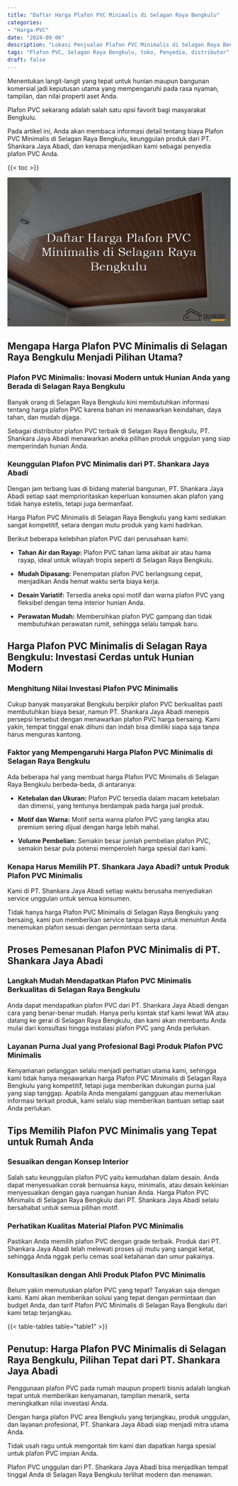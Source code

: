 ```yaml
---
title: "Daftar Harga Plafon PVC Minimalis di Selagan Raya Bengkulu"
categories: 
- "Harga-PVC"
date: "2024-09-06"
description: "Lokasi Penjualan Plafon PVC Minimalis di Selagan Raya Bengkulu bagi rumah, kantor, serta ritel. Panel unggulan, variasi motif, pilihan warna modern, dengan servis instalasi oleh tenaga ahli profesional serta kepastian resmi!|Jasa penjualan Plafon PVC Minimalis di Selagan Raya Bengkulu untuk keperluan rumah, perkantoran, atau ritel, dengan material terbaik dan penempatan oleh tenaga ahli berpengalaman dan garansi resmi.|Pilihan Plafon PVC Minimalis di Selagan Raya Bengkulu yang terbukti untuk hunian, office, serta toko, dengan material unggulan dan instalasi ditangani oleh tenaga ahli profesional dan jaminan resmi.|Penyediaan Plafon PVC Minimalis di Selagan Raya Bengkulu bagi tempat tinggal, perkantoran, dan toko, dengan produk berkualitas dan instalasi ditangani oleh teknisi ahli, disertai beserta jaminan resmi.}"
tags: "Plafon PVC, Selagan Raya Bengkulu, toko, Penyedia, distributor"
draft: false
---
```


Menentukan langit-langit yang tepat untuk hunian maupun bangunan komersial jadi keputusan utama yang mempengaruhi pada rasa nyaman, tampilan, dan nilai properti aset Anda.

Plafon PVC sekarang adalah salah satu opsi favorit bagi masyarakat Bengkulu.

Pada artikel ini, Anda akan membaca informasi detail tentang biaya Plafon PVC Minimalis di Selagan Raya Bengkulu, keunggulan produk dari PT. Shankara Jaya Abadi, dan kenapa menjadikan kami sebagai penyedia plafon PVC Anda.

{{< toc >}}

![Daftar Harga Plafon PVC Minimalis di Selagan Raya Bengkulu](/images/Harga-PVC/Daftar-Harga-Plafon-PVC-Minimalis-di-Selagan-Raya-Bengkulu.png)


## Mengapa Harga Plafon PVC Minimalis di Selagan Raya Bengkulu Menjadi Pilihan Utama?

### Plafon PVC Minimalis: Inovasi Modern untuk Hunian Anda yang Berada di Selagan Raya Bengkulu

Banyak orang di Selagan Raya Bengkulu kini membutuhkan informasi tentang harga plafon PVC karena bahan ini menawarkan keindahan, daya tahan, dan mudah dijaga.

Sebagai distributor plafon PVC terbaik di Selagan Raya Bengkulu, PT. Shankara Jaya Abadi menawarkan aneka pilihan produk unggulan yang siap memperindah hunian Anda.

### Keunggulan Plafon PVC Minimalis dari PT. Shankara Jaya Abadi

Dengan jam terbang luas di bidang material bangunan, PT. Shankara Jaya Abadi setiap saat memprioritaskan keperluan konsumen akan plafon yang tidak hanya estetis, tetapi juga bermanfaat.

Harga Plafon PVC Minimalis di Selagan Raya Bengkulu yang kami sediakan sangat kompetitif, setara dengan mutu produk yang kami hadirkan.

Berikut beberapa kelebihan plafon PVC dari perusahaan kami:

- **Tahan Air dan Rayap:** Plafon PVC tahan lama akibat air atau hama rayap, ideal untuk wilayah tropis seperti di Selagan Raya Bengkulu.

- **Mudah Dipasang:** Penempatan plafon PVC berlangsung cepat, menjadikan Anda hemat waktu serta biaya kerja.

- **Desain Variatif:** Tersedia aneka opsi motif dan warna plafon PVC yang fleksibel dengan tema interior hunian Anda.

- **Perawatan Mudah:** Membersihkan plafon PVC gampang dan tidak membutuhkan perawatan rumit, sehingga selalu tampak baru.

## Harga Plafon PVC Minimalis di Selagan Raya Bengkulu: Investasi Cerdas untuk Hunian Modern

### Menghitung Nilai Investasi Plafon PVC Minimalis

Cukup banyak masyarakat Bengkulu berpikir plafon PVC berkualitas pasti membutuhkan biaya besar, namun PT. Shankara Jaya Abadi menepis persepsi tersebut dengan menawarkan plafon PVC harga bersaing. Kami yakin, tempat tinggal enak dihuni dan indah bisa dimiliki siapa saja tanpa harus menguras kantong.

### Faktor yang Mempengaruhi Harga Plafon PVC Minimalis di Selagan Raya Bengkulu

Ada beberapa hal yang membuat harga Plafon PVC Minimalis di Selagan Raya Bengkulu berbeda-beda, di antaranya:

- **Ketebalan dan Ukuran:** Plafon PVC tersedia dalam macam ketebalan dan dimensi, yang tentunya berdampak pada harga jual produk.

- **Motif dan Warna:** Motif serta warna plafon PVC yang langka atau premium sering dijual dengan harga lebih mahal.

- **Volume Pembelian:** Semakin besar jumlah pembelian plafon PVC, semakin besar pula potensi memperoleh harga spesial dari kami.

### Kenapa Harus Memilih PT. Shankara Jaya Abadi? untuk Produk Plafon PVC Minimalis

Kami di PT. Shankara Jaya Abadi setiap waktu berusaha menyediakan service unggulan untuk semua konsumen.

Tidak hanya harga Plafon PVC Minimalis di Selagan Raya Bengkulu yang bersaing, kami pun memberikan service tanpa biaya untuk menuntun Anda menemukan plafon sesuai dengan permintaan serta dana.

## Proses Pemesanan Plafon PVC Minimalis di PT. Shankara Jaya Abadi

### Langkah Mudah Mendapatkan Plafon PVC Minimalis Berkualitas di Selagan Raya Bengkulu

Anda dapat mendapatkan plafon PVC dari PT. Shankara Jaya Abadi dengan cara yang benar-benar mudah. Hanya perlu kontak staf kami lewat WA atau datang ke gerai di Selagan Raya Bengkulu, dan kami akan membantu Anda mulai dari konsultasi hingga instalasi plafon PVC yang Anda perlukan.

### Layanan Purna Jual yang Profesional Bagi Produk Plafon PVC Minimalis

Kenyamanan pelanggan selalu menjadi perhatian utama kami, sehingga kami tidak hanya menawarkan harga Plafon PVC Minimalis di Selagan Raya Bengkulu yang kompetitif, tetapi juga memberikan dukungan purna jual yang siap tanggap. Apabila Anda mengalami gangguan atau memerlukan informasi terkait produk, kami selalu siap memberikan bantuan setiap saat Anda perlukan.

## Tips Memilih Plafon PVC Minimalis yang Tepat untuk Rumah Anda

### Sesuaikan dengan Konsep Interior

Salah satu keunggulan plafon PVC yaitu kemudahan dalam desain. Anda dapat menyesuaikan corak bernuansa kayu, minimalis, atau desain kekinian menyesuaikan dengan gaya ruangan hunian Anda. Harga Plafon PVC Minimalis di Selagan Raya Bengkulu dari PT. Shankara Jaya Abadi selalu bersahabat untuk semua pilihan motif.

### Perhatikan Kualitas Material Plafon PVC Minimalis

Pastikan Anda memilih plafon PVC dengan grade terbaik. Produk dari PT. Shankara Jaya Abadi telah melewati proses uji mutu yang sangat ketat, sehingga Anda nggak perlu cemas soal ketahanan dan umur pakainya.

### Konsultasikan dengan Ahli Produk Plafon PVC Minimalis

Belum yakin memutuskan plafon PVC yang tepat? Tanyakan saja dengan kami. Kami akan memberikan solusi yang tepat dengan permintaan dan budget Anda, dan tarif Plafon PVC Minimalis di Selagan Raya Bengkulu dari kami tetap terjangkau.

{{< table-tables table="table1" >}}

## Penutup: Harga Plafon PVC Minimalis di Selagan Raya Bengkulu, Pilihan Tepat dari PT. Shankara Jaya Abadi

Penggunaan plafon PVC pada rumah maupun properti bisnis adalah langkah tepat untuk memberikan kenyamanan, tampilan menarik, serta meningkatkan nilai investasi Anda.

Dengan harga plafon PVC area Bengkulu yang terjangkau, produk unggulan, dan layanan profesional, PT. Shankara Jaya Abadi siap menjadi mitra utama Anda.

Tidak usah ragu untuk mengontak tim kami dan dapatkan harga spesial untuk plafon PVC impian Anda.

Plafon PVC unggulan dari PT. Shankara Jaya Abadi bisa menjadikan tempat tinggal Anda di Selagan Raya Bengkulu terlihat modern dan menawan.